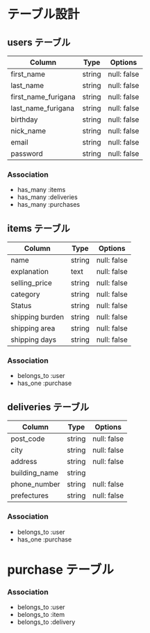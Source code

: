 # テーブル設計

## users テーブル

| Column              | Type   | Options     |
| ------------------- | ------ | ----------- |
| first_name          | string | null: false |
| last_name           | string | null: false |
| first_name_furigana | string | null: false |
| last_name_furigana  | string | null: false |
| birthday            | string | null: false |
| nick_name           | string | null: false |
| email               | string | null: false |
| password            | string | null: false |

### Association

- has_many :items
- has_many :deliveries
- has_many :purchases

## items テーブル

| Column          | Type   | Options     |
| --------------- | ------ | ----------- |
| name            | string | null: false |
| explanation     | text   | null: false |
| selling_price   | string | null: false |
| category        | string | null: false |
| Status          | string | null: false |
| shipping burden | string | null: false |
| shipping area   | string | null: false |
| shipping days   | string | null: false |

### Association

- belongs_to :user
- has_one :purchase

## deliveries テーブル

| Column        | Type   | Options     |
| ------------- | ------ | ----------- |
| post_code     | string | null: false |
| city          | string | null: false |
| address       | string | null: false |
| building_name | string |             |
| phone_number  | string | null: false |
| prefectures   | string | null: false |

### Association

- belongs_to :user
- has_one :purchase


# purchase テーブル

### Association

- belongs_to :user
- belongs_to :item
- belongs_to :delivery